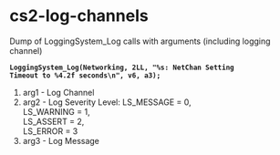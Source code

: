 # cs2-log-channels
Dump of LoggingSystem_Log calls with arguments (including logging channel)

<b><code>LoggingSystem_Log(Networking, 2LL, "%s:  NetChan Setting Timeout to %4.2f seconds\n", v6, a3);</code></b>

1) arg1 - Log Channel
2) arg2 - Log Severity Level:
	LS_MESSAGE = 0,<br>
	LS_WARNING = 1,<br>
	LS_ASSERT = 2,<br>
	LS_ERROR = 3<br>
3) arg3 - Log Message
